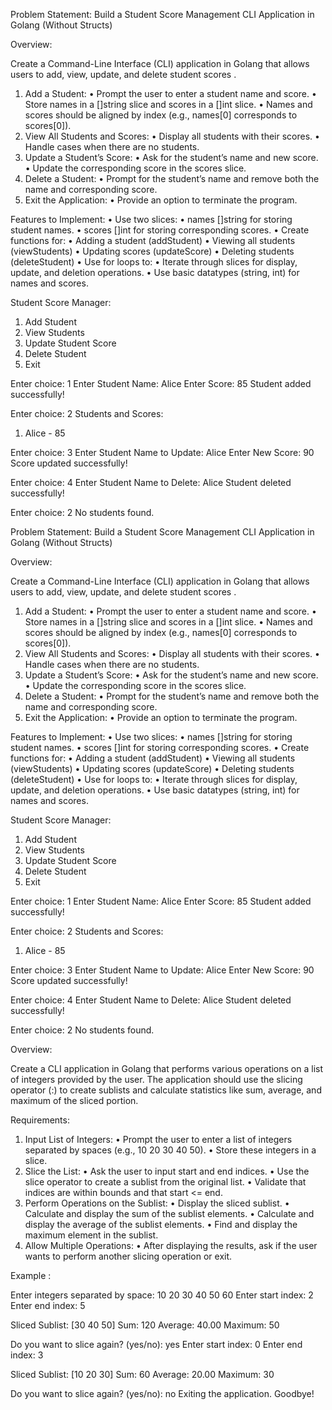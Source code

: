 Problem Statement: Build a Student Score Management CLI Application in Golang (Without Structs)

Overview:

Create a Command-Line Interface (CLI) application in Golang that allows users to add, view, update, and delete student scores .

1. Add a Student:
   • Prompt the user to enter a student name and score.
   • Store names in a []string slice and scores in a []int slice.
   • Names and scores should be aligned by index (e.g., names[0] corresponds to scores[0]).
2. View All Students and Scores:
   • Display all students with their scores.
   • Handle cases when there are no students.
3. Update a Student’s Score:
   • Ask for the student’s name and new score.
   • Update the corresponding score in the scores slice.
4. Delete a Student:
   • Prompt for the student’s name and remove both the name and corresponding score.
5. Exit the Application:
   • Provide an option to terminate the program.

Features to Implement:
• Use two slices:
• names []string for storing student names.
• scores []int for storing corresponding scores.
• Create functions for:
• Adding a student (addStudent)
• Viewing all students (viewStudents)
• Updating scores (updateScore)
• Deleting students (deleteStudent)
• Use for loops to:
• Iterate through slices for display, update, and deletion operations.
• Use basic datatypes (string, int) for names and scores.

Student Score Manager:

1. Add Student
2. View Students
3. Update Student Score
4. Delete Student
5. Exit

Enter choice: 1
Enter Student Name: Alice
Enter Score: 85
Student added successfully!

Enter choice: 2
Students and Scores:

1. Alice - 85

Enter choice: 3
Enter Student Name to Update: Alice
Enter New Score: 90
Score updated successfully!

Enter choice: 4
Enter Student Name to Delete: Alice
Student deleted successfully!

Enter choice: 2
No students found.

Problem Statement: Build a Student Score Management CLI Application in Golang (Without Structs)

Overview:

Create a Command-Line Interface (CLI) application in Golang that allows users to add, view, update, and delete student scores .

1. Add a Student:
   • Prompt the user to enter a student name and score.
   • Store names in a []string slice and scores in a []int slice.
   • Names and scores should be aligned by index (e.g., names[0] corresponds to scores[0]).
2. View All Students and Scores:
   • Display all students with their scores.
   • Handle cases when there are no students.
3. Update a Student’s Score:
   • Ask for the student’s name and new score.
   • Update the corresponding score in the scores slice.
4. Delete a Student:
   • Prompt for the student’s name and remove both the name and corresponding score.
5. Exit the Application:
   • Provide an option to terminate the program.

Features to Implement:
• Use two slices:
• names []string for storing student names.
• scores []int for storing corresponding scores.
• Create functions for:
• Adding a student (addStudent)
• Viewing all students (viewStudents)
• Updating scores (updateScore)
• Deleting students (deleteStudent)
• Use for loops to:
• Iterate through slices for display, update, and deletion operations.
• Use basic datatypes (string, int) for names and scores.

Student Score Manager:

1. Add Student
2. View Students
3. Update Student Score
4. Delete Student
5. Exit

Enter choice: 1
Enter Student Name: Alice
Enter Score: 85
Student added successfully!

Enter choice: 2
Students and Scores:

1. Alice - 85

Enter choice: 3
Enter Student Name to Update: Alice
Enter New Score: 90
Score updated successfully!

Enter choice: 4
Enter Student Name to Delete: Alice
Student deleted successfully!

Enter choice: 2
No students found.

Overview:

Create a CLI application in Golang that performs various operations on a list of integers provided by the user. The application should use the slicing operator (:) to create sublists and calculate statistics like sum, average, and maximum of the sliced portion.

Requirements:

1. Input List of Integers:
   • Prompt the user to enter a list of integers separated by spaces (e.g., 10 20 30 40 50).
   • Store these integers in a slice.
2. Slice the List:
   • Ask the user to input start and end indices.
   • Use the slice operator to create a sublist from the original list.
   • Validate that indices are within bounds and that start <= end.
3. Perform Operations on the Sublist:
   • Display the sliced sublist.
   • Calculate and display the sum of the sublist elements.
   • Calculate and display the average of the sublist elements.
   • Find and display the maximum element in the sublist.
4. Allow Multiple Operations:
   • After displaying the results, ask if the user wants to perform another slicing operation or exit.

Example :

Enter integers separated by space: 10 20 30 40 50 60
Enter start index: 2
Enter end index: 5

Sliced Sublist: [30 40 50]
Sum: 120
Average: 40.00
Maximum: 50

Do you want to slice again? (yes/no): yes
Enter start index: 0
Enter end index: 3

Sliced Sublist: [10 20 30]
Sum: 60
Average: 20.00
Maximum: 30

Do you want to slice again? (yes/no): no
Exiting the application. Goodbye!
